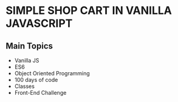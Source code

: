 # SIMPLE SHOP CART IN VANILLA JAVASCRIPT

## Main Topics
- Vanilla JS
- ES6
- Object Oriented Programming
- 100 days of code
- Classes
- Front-End Challenge